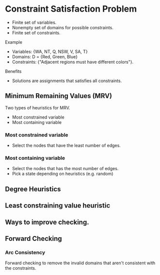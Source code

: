 # Constraint Satisfaction Problem

* Finite set of variables.
* Nonempty set of domains for possible constraints.
* Finite set of constraints.

Example
* Variables: {WA, NT, Q, NSW, V, SA, T}
* Domains: D = {Red, Green, Blue}
* Constraints: {"Adjacent regions must have different colors"}.

Benefits
* Solutions are assignments that satisfies all constraints.

## Minimum Remaining Values (MRV)

Two types of heuristics for MRV.
* Most constrained variable
* Most containing variable

### Most constrained variable

* Select the nodes that have the least number of edges.

### Most containing variable

* Select the nodes that has the most number of edges.
* Pick a state depending on heuristics (e.g. random)

## Degree Heuristics

## Least constraining value heuristic

## Ways to improve checking.

## Forward Checking

### Arc Consistency

Forward checking to remove the invalid domains that aren't consistent with the constraints.
